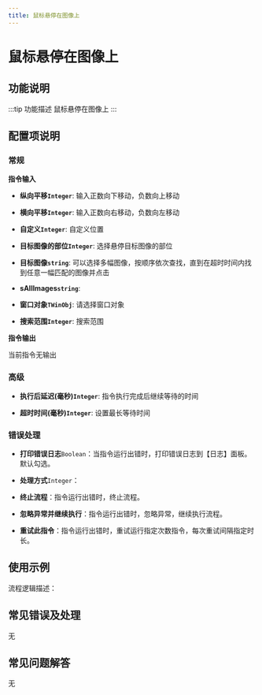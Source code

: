 ```yaml
---
title: 鼠标悬停在图像上
---
```


# 鼠标悬停在图像上

## 功能说明

:::tip 功能描述
鼠标悬停在图像上
:::

## 配置项说明

### 常规

**指令输入**

- **纵向平移`Integer`**: 输入正数向下移动，负数向上移动

- **横向平移`Integer`**: 输入正数向右移动，负数向左移动

- **自定义`Integer`**: 自定义位置

- **目标图像的部位`Integer`**: 选择悬停目标图像的部位

- **目标图像`string`**: 可以选择多幅图像，按顺序依次查找，直到在超时时间内找到任意一幅匹配的图像并点击

- **sAllImages`string`**: 

- **窗口对象`TWinObj`**: 请选择窗口对象

- **搜索范围`Integer`**: 搜索范围


**指令输出**

当前指令无输出

### 高级

- **执行后延迟(毫秒)`Integer`**: 指令执行完成后继续等待的时间

- **超时时间(毫秒)`Integer`**: 设置最长等待时间

### 错误处理

- **打印错误日志**`Boolean`：当指令运行出错时，打印错误日志到【日志】面板。默认勾选。

- **处理方式**`Integer`：

 - **终止流程**：指令运行出错时，终止流程。

 - **忽略异常并继续执行**：指令运行出错时，忽略异常，继续执行流程。

 - **重试此指令**：指令运行出错时，重试运行指定次数指令，每次重试间隔指定时长。

## 使用示例

流程逻辑描述：

## 常见错误及处理

无

## 常见问题解答

无


